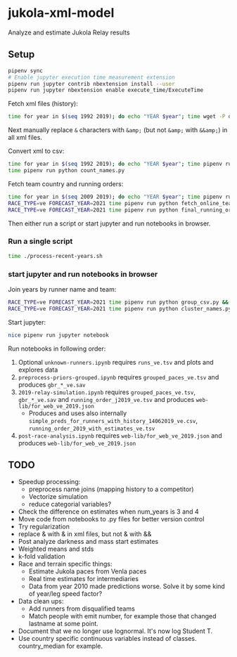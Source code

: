 # jukola-xml-model
Analyze and estimate Jukola Relay results

## Setup
```bash
pipenv sync
# Enable jupyter execution time measurement extension
pipenv run jupyter contrib nbextension install --user
pipenv run jupyter nbextension enable execute_time/ExecuteTime
```

Fetch xml files (history):

```bash
time for year in $(seq 1992 2019); do echo "YEAR $year"; time wget -P data https://results.jukola.com/tulokset/results_j${year}_ju.xml; done
```
Next manually replace `&` characters with `&amp;` (but not `&amp;` with `&&amp;`) in all xml files.

Convert xml to csv:

```bash
time for year in $(seq 1992 2019); do echo "YEAR $year"; time pipenv run python result_xml_to_csv.py $year ve && head data/results_with_dist_j${year}_ve.tsv; done
time pipenv run python count_names.py
```

Fetch team country and running orders:

```bash
time for year in $(seq 2009 2019); do echo "YEAR $year"; time pipenv run python fetch_team_countries.py ${year} && wc data/team_countries_j${year}_ju.tsv; done
RACE_TYPE=ve FORECAST_YEAR=2021 time pipenv run python fetch_online_team_countries.py && RACE_TYPE=ju FORECAST_YEAR=2021 time pipenv run python fetch_online_team_countries.py 
RACE_TYPE=ve FORECAST_YEAR=2021 time pipenv run python final_running_order.py && RACE_TYPE=ju FORECAST_YEAR=2021 time pipenv run python final_running_order.py  # Post race running order from results
```

Then either run a script or start jupyter and run notebooks in browser.

### Run a single script 
```bash
time ./process-recent-years.sh
```

### start jupyter and run notebooks in browser
Join years by runner name and team:

```bash
RACE_TYPE=ve FORECAST_YEAR=2021 time pipenv run python group_csv.py && RACE_TYPE=ju FORECAST_YEAR=2021 time pipenv run python group_csv.py
RACE_TYPE=ve FORECAST_YEAR=2021 time pipenv run python cluster_names.py && RACE_TYPE=ju FORECAST_YEAR=2021 time pipenv run python cluster_names.py
```


Start jupyter:
```bash
nice pipenv run jupyter notebook
```

Run notebooks in following order:
1. Optional `unknown-runners.ipynb` requires `runs_ve.tsv` and plots and explores data
1. `preprocess-priors-grouped.ipynb` requires `grouped_paces_ve.tsv` and produces `gbr_*_ve.sav`
1. `2019-relay-simulation.ipynb` requires `grouped_paces_ve.tsv`, `gbr_*_ve.sav` and `running_order_j2019_ve.tsv` and produces `web-lib/for_web_ve_2019.json`
    - Produces and uses also internally `simple_preds_for_runners_with_history_14062019_ve.csv`, `running_order_2019_with_estimates_ve.tsv` 
1. `post-race-analysis.ipynb` requires `web-lib/for_web_ve_2019.json` and produces `web-lib/for_web_ve_2019.json`


## TODO

* Speedup processing:
  * preprocess name joins (mapping history to a competitor)
  * Vectorize simulation
  * reduce categorial variables?
* Check the difference on estimates when num_years is 3 and 4 
* Move code from notebooks to .py files for better version control
* Try regularization
* replace & with &amp; in xml files, but not &amp; with &&amp;
* Post analyze darkness and mass start estimates
* Weighted means and stds
* k-fold validation
* Race and terrain specific things:
  * Estimate Jukola paces from Venla paces
  * Real time estimates for intermediaries
  * Data from year 2010 made predictions worse. Solve it by some kind of year/leg speed factor?
* Data clean ups:
  * Add runners from disqualified teams
  * Match people with emit number, for example those that changed lastname at some point.
* Document that we no longer use lognormal. It's now log Student T. 
* Use country specific continuous variables instead of classes. country_median for example. 
    